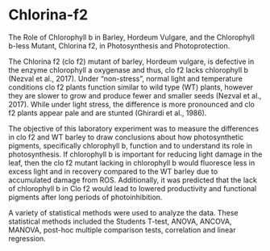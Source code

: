 # Chlorina-f2
The Role of Chlorophyll b in Barley, Hordeum Vulgare, and the Chlorophyll b-less Mutant, Chlorina f2, in Photosynthesis and Photoprotection.

The Chlorina f2 (clo f2) mutant of barley, Hordeum vulgare, is defective in the enzyme chlorophyll a oxygenase and thus, clo f2 lacks chlorophyll b (Nezval et al., 2017). Under “non-stress”, normal light and temperature conditions clo f2 plants function similar to wild type (WT)  plants, however they are slower to grow and produce fewer and smaller seeds (Nezval et al., 2017). While under light stress, the difference is more pronounced and clo f2 plants appear pale and are stunted (Ghirardi et al., 1986). 

The objective of this laboratory experiment was to measure the differences in clo f2 and WT barley to draw conclusions about how photosynthetic pigments, specifically chlorophyll b, function and to understand its role in photosynthesis. If chlorophyll b is important for reducing light damage in the leaf, then the clo f2 mutant lacking in chlorophyll b would fluoresce less in excess light and in recovery compared to the WT barley due to accumulated damage from ROS. Additionally, it was predicted that the lack of chlorophyll b in Clo f2 would lead to lowered productivity and functional pigments after long periods of photoinhibition.

A variety of statistical methods were used to analyze the data. These statistical methods included the Students T-test, ANOVA, ANCOVA, MANOVA, post-hoc multiple comparison tests, correlation and linear regression.
